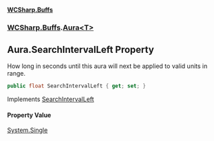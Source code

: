 #### [WCSharp.Buffs](README.md 'README')
### [WCSharp.Buffs](WCSharp.Buffs.md 'WCSharp.Buffs').[Aura&lt;T&gt;](WCSharp.Buffs.Aura_T_.md 'WCSharp.Buffs.Aura<T>')

## Aura<T>.SearchIntervalLeft Property

How long in seconds until this aura will next be applied to valid units in range.

```csharp
public float SearchIntervalLeft { get; set; }
```

Implements [SearchIntervalLeft](WCSharp.Buffs.IAura.SearchIntervalLeft.md 'WCSharp.Buffs.IAura.SearchIntervalLeft')

#### Property Value
[System.Single](https://docs.microsoft.com/en-us/dotnet/api/System.Single 'System.Single')